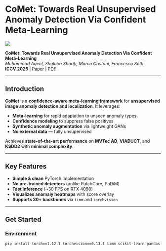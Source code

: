 # CoMet: Towards Real Unsupervised Anomaly Detection Via Confident Meta-Learning

![](imgs/cover.png)

**CoMet: Towards Real Unsupervised Anomaly Detection Via Confident Meta-Learning**  
*Muhammad Aqeel, Shakiba Sharifi, Marco Cristani, Francesco Setti*  
**ICCV 2025** | [Paper](https://openaccess.thecvf.com/content/ICCV2025/html/Aqeel_Towards_Real_Unsupervised_Anomaly_Detection_Via_Confident_Meta-Learning_ICCV_2025_paper.html) | [PDF](https://openaccess.thecvf.com/content/ICCV2025/papers/Aqeel_Towards_Real_Unsupervised_Anomaly_Detection_Via_Confident_Meta-Learning_ICCV_2025_paper.pdf)

---

## Introduction

**CoMet** is a **confidence-aware meta-learning framework** for **unsupervised image anomaly detection and localization**. It leverages:

- **Meta-learning** for rapid adaptation to unseen anomaly types  
- **Confidence modeling** to suppress false positives  
- **Synthetic anomaly augmentation** via lightweight GANs  
- **No external data** — fully unsupervised

Achieves **state-of-the-art performance** on **MVTec AD**, **VIADUCT**, and **KSDD2** with **minimal complexity**.

---

## Key Features

- **Simple & clean** PyTorch implementation  
- **No pre-trained detectors** (unlike PatchCore, PaDiM)  
- **Fast inference** (~30 FPS on RTX 4090)  
- **Visualizes anomaly heatmaps** with score overlay  
- **Supports 30+ backbones** via `timm` and `torchvision`

---

## Get Started

### Environment

```bash
pip install torch==1.12.1 torchvision==0.13.1 timm scikit-learn pandas opencv-python scikit-image